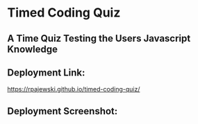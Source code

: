 # Timed Coding Quiz

## A Time Quiz Testing the Users Javascript Knowledge



## Deployment Link:
https://rpajewski.github.io/timed-coding-quiz/

## Deployment Screenshot:
